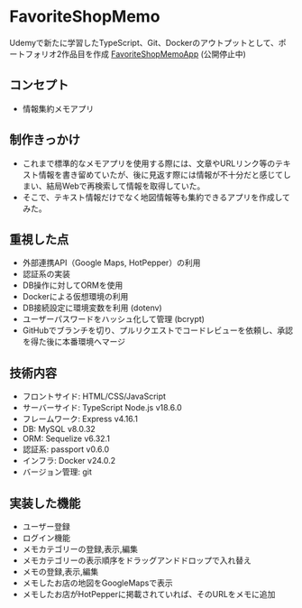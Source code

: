 # FavoriteShopMemo

Udemyで新たに学習したTypeScript、Git、Dockerのアウトプットとして、ポートフォリオ2作品目を作成
[FavoriteShopMemoApp](http://favorite-shop-memo.com) (公開停止中)

## コンセプト

- 情報集約メモアプリ

## 制作きっかけ

- これまで標準的なメモアプリを使用する際には、文章やURLリンク等のテキスト情報を書き留めていたが、後に見返す際には情報が不十分だと感じてしまい、結局Webで再検索して情報を取得していた。
- そこで、テキスト情報だけでなく地図情報等も集約できるアプリを作成してみた。

## 重視した点

- 外部連携API（Google Maps, HotPepper）の利用
- 認証系の実装
- DB操作に対してORMを使用
- Dockerによる仮想環境の利用
- DB接続設定に環境変数を利用 (dotenv)
- ユーザーパスワードをハッシュ化して管理 (bcrypt)
- GitHubでブランチを切り、プルリクエストでコードレビューを依頼し、承認を得た後に本番環境へマージ

## 技術内容

- フロントサイド: HTML/CSS/JavaScript
- サーバーサイド: TypeScript Node.js v18.6.0
- フレームワーク: Express v4.16.1
- DB: MySQL v8.0.32
- ORM: Sequelize v6.32.1
- 認証系: passport v0.6.0
- インフラ: Docker v24.0.2
- バージョン管理: git

## 実装した機能
- ユーザー登録
- ログイン機能
- メモカテゴリーの登録,表示,編集
- メモカテゴリーの表示順序をドラッグアンドドロップで入れ替え
- メモの登録,表示,編集
- メモしたお店の地図をGoogleMapsで表示
- メモしたお店がHotPepperに掲載されていれば、そのURLをメモに追加
